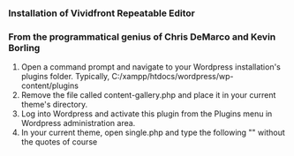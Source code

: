 ### Installation of Vividfront Repeatable Editor
### From the programmatical genius of Chris DeMarco and Kevin Borling

1. Open a command prompt and navigate to your Wordpress installation's plugins folder.  Typically, C:/xampp/htdocs/wordpress/wp-content/plugins
3. Remove the file called content-gallery.php and place it in your current theme's directory.  
4. Log into Wordpress and activate this plugin from the Plugins menu in Wordpress administration area.
5. In your current theme, open single.php and type the following "<?php get_template_part( 'content', 'gallery' ); ?>" without the quotes of course